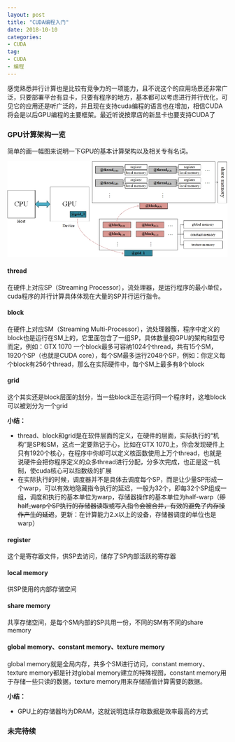 ```yaml
---
layout: post
title: "CUDA编程入门"
date: 2018-10-10
categories:
- CUDA
tag:
- CUDA
- 编程
---
```

感觉熟悉并行计算也是比较有竞争力的一项能力，且不说这个的应用场景还非常广泛，只要部署平台有显卡，只要有程序的地方，基本都可以考虑进行并行优化，可见它的应用还是听广泛的，并且现在支持cuda编程的语言也在增加，相信CUDA将会是以后GPU编程的主要框架。最近听说按摩店的新显卡也要支持CUDA了


### GPU计算架构一览

简单的画一幅图来说明一下GPU的基本计算架构以及相关专有名词。

<img src="/assets/images/posts/cuda/cuda.jpg"> 

#### thread

在硬件上对应SP（Streaming Processor），流处理器，是运行程序的最小单位，cuda程序的并行计算具体体现在大量的SP并行运行指令。

#### block

在硬件上对应SM（Streaming Multi-Processor），流处理器簇，程序中定义的block也是运行在SM上的，它里面包含了一组SP，具体数量视GPU的架构和型号而定，例如：GTX 1070 一个block最多可容纳1024个thread，共有15个SM，1920个SP（也就是CUDA core），每个SM最多运行2048个SP，例如：你定义每个block有256个thread，那么在实际硬件中，每个SM上最多有8个block

#### grid

这个其实还是block层面的划分，当一些block正在运行同一个程序时，这堆block可以被划分为一个grid

**小结：**
- thread、block和grid是在软件层面的定义，在硬件的层面，实际执行的“机构”是SP和SM，这点一定要熟记于心，比如在GTX 1070上，你会发现硬件上只有1920个核心，在程序中你却可以定义核函数使用上万个thread，也就是说硬件会把你程序定义的众多thread进行分配，分多次完成，也正是这一机制，使cuda核心可以指数级的扩展
- 在实际执行的时候，调度器并不是具体去调度每个SP，而是让少量SP形成一个warp，可以有效地隐藏指令执行的延迟，一般为32个，即每32个SP组成一组，调度和执行的基本单位为warp，存储器操作的基本单位为half-warp（~~即half_warp个SP执行的存储器读取或写入指令会被合并，有效的避免了内存操作产生的延迟~~，更新：在计算能力2.x以上的设备，存储器调度的单位也是warp）

#### register

这个是寄存器文件，供SP去访问，储存了SP内部活跃的寄存器

#### local memory

供SP使用的内部存储空间

#### share memory

共享存储空间，是每个SM内部的SP共用一份，不同的SM有不同的share memory

#### global memory、constant memory、texture memory

global memory就是全局内存，共多个SM进行访问，constant memory、texture memory都是针对global memory建立的特殊视图，constant memory用于存储一些只读的数据，texture memory用来存储插值计算需要的数据。

**小结：**
- GPU上的存储器均为DRAM，这就说明连续存取数据是效率最高的方式

### 未完待续
